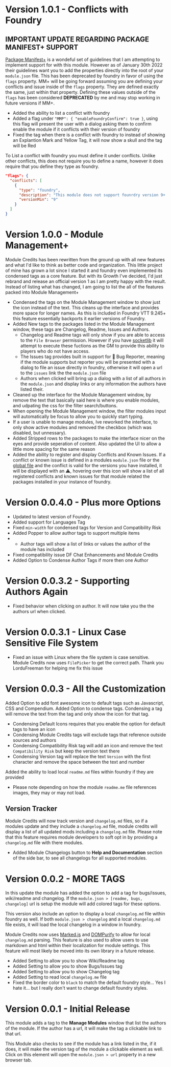 # Version 1.0.1 - Conflicts with Foundry
## IMPORTANT UPDATE REGARDING PACKAGE MANIFEST+ SUPPORT
[Package Manifest+](https://foundryvtt.wiki/en/development/manifest-plus) is a wondeful set of guidelines that I am attempting to implement support for with this module. However as of January 30th 2022 their guidelines want you to add the properties directly into the root of your `module.json` file. This has been deprecated by foundry in favor of using the `flags` property. MM+ will be going forward assuming you are defining your conflicts and issue inside of the `flags` property. They are defined exactly the same, just within that property. Defining these values outside of the `flags` has been considered **DEPRECATED** by me and may stop working in future versions if MM+.

- Added the ability to list a conflict with foundry
- Added a flag under `"MMP": { "enableFoundryConfirm": true }`, using this flag will present the user with a dialog asking them to confirm enable the module if it conflicts with their version of foundry
- Fixed the tag when there is a conflict with foundry to instead of showing an Explantion Mark and Yellow Tag, it will now show a skull and the tag will be Red

To List a conflict with foundry you must define it under conflicts. Unlike other conflicts, this does not require you to define a name, however it does require that you define they type as foundry.
```json
"flags": {
  "conflicts": [
    {
      "type": "foundry",
      "description": "This module does not support founrdry version 9+. Enabling this module will have issues, due so at your own risk as this version is not supported at this time.",
      "versionMin": "9"
    }
  ]
}
```

# Version 1.0.0 - Module Management+
Module Credits has been rewritten from the ground up with all new features and what I'd like to think as better code and organization. This little project of mine has grown a lot since I started it and foundry even implemented its condensed tags as a core feature. But with its Growth I've decided, I'd just rebrand and release an official version 1 as I am pretty happy with the result. Instead of listing what has changed, I am going to list the all of the features packed into Module Management+
- Condensed the tags on the Module Management window to show just the icon instead of the text. This cleans up the interface and provides more space for longer names. As this is included in Foundry VTT 9.245+ this feature essentially backports it earlier versions of Foundry.
- Added New tags to the packages listed in the Module Management window, these tags are Changelog, Readme, Issues and Authors.
  - Changelog and Readme tags will only show if you are able to access to the `File Browser` permission. However if you have [socketlib](https://foundryvtt.com/packages/socketlib) it will attempt to execute these fuctions as the GM to provide this ability to players who do not have access.
  - The Issues tag provides built in support for 🐛 Bug Reporter, meaning if the module supports but reporter you will be presented with a dialog to file an issue directly in foundry, otherwise it will open a url to the `issues` link the the `module.json` file
  - Authors when clicked will bring up a dialog with a list of all authors in the `module.json` and display links or any information the authors have listed their.
- Cleaned up the interface for the Module Management window, by remove the text that basically said here is where you enable modules, and udpating the css for the filter search/buttons.
- When opening the Module Management window, the filter modules input will automatically be focus to allow you to quickly start typing.
- If a user is unable to manage modules, Ive reworked the interface, to only show active modules and removed the checkbox (which was disabled, but unnessary).
- Added Stripped rows to the packages to make the interface nicer on the eyes and provide seperation of content. Also updated the UI to allow a little more spacing for the same reason
- Added the ability to register and display Conflicts and Known Issues. If a conflict or known issue is defined in a modules `module.json` file or the [global file](https://github.com/mouse0270/module-credits/blob/master/conflicts.json) and the conflict is valid for the versions you have installed, it will be displayed with an ⚠️, hovering over this icon will show a list of all registered conflicts and known issues for that module related the packages installed in your instance of foundry.

# Version 0.0.4.0 - Plus more Options
- Updated to latest version of Foundry.
- Added support for Languages Tag
- Fixed `min-width` for condensed tags for Version and Compatibility Risk 
- Added Popper to allow author tags to support multiple items
- - Author tags will show a list of links or values the author of the module has included
- Fixed compatibility issue DF Chat Enhancements and Module Credits
- Added Option to Condense Author Tags if more then one Author

# Version 0.0.3.2 - Supporting Authors Again
- Fixed behavior when clicking on author. It will now take you the the authors url when clicked.

# Version 0.0.3.1 - Linux Case Sensitive File System
- Fixed an issue with Linux where the file system is case sensitive. Module Credits now uses `FilePicker` to get the correct path. Thank you LorduFreeman for helping me fix this issue

# Version 0.0.3 - All the Customization
Added Option to add font awesome icon to default tags such as Javascript, CSS and Compendium.
Added Option to condense tags. Condensing a tag will remove the text from the tag and only show the icon for that tag.
- Condensing Default Icons requires that you enable the option for default tags to have an icon
- Condensing Module Credits tags will exclude tags that reference outside sources and authors
- Condensing Compatibility Risk tag will add an icon and remove the text `Compatibility Risk` but keep the version text there
- Condensing Version tag will replace the text `Version` with the first character and remove the space between the text and number

Added the ability to load local `readme.md` files within foundry if they are provided
- Please note depending on how the module `readme.me` file references images, they may or may not load.

## Version Tracker
Module Credits will now track version and `changelog.md` files, so if a modules update and they include a `changelog.md` file, module credits will display a list of all updated mods including a `changelog.md` file. Please note that this feature requires module developers to soft opt in by providing a `changelog.md` file with there modules.
- Added Module Changelogs button to **Help and Documentation** section of the side bar, to see all changelogs for all supported modules.

# Version 0.0.2 - MORE TAGS
In this update the module has added the option to add a tag for bugs/issues, wiki/readme and changelog. If the `module.json > [readme, bugs, changelog]` url is setup the module will add colored tags for these options.

This version also include an option to display a local `changelog.md` file within foundry as well. If both `module.json > changelog` and a local `changelog.md` file exists, it will load the local changelog in a window in foundry.

Module Credits now uses [Marked.js](https://github.com/markedjs/marked) and [DOMPurify](https://github.com/cure53/DOMPurify) to allow for local `changelog.md` parsing. This feature is also used to allow users to use markdown and html within their localization for module settings. This feature will most likely be moved into its own library in a future release.

- Added Setting to allow you to show Wiki/Readme tag
- Added Setting to allow you to show Bugs/Issues tag
- Added Setting to allow you to show Changelog tag
- Added Setting to read local `changelog.me` file
- Fixed the border color to `black` to match the default foundry style... Yes I hate it... but I really don't want to change default foundry styles.

# Version 0.0.1 - Initial Release
This module adds a tag to the **Manage Modules** window that list the authors of the module. If the author has a url, it will make the tag a clickable link to that url.

This Module also checks to see if the module has a link listed in the, if it does, it will make the version tag of the module a clickable element as well. Click on this element will open the `module.json > url` property in a new browser tab.
